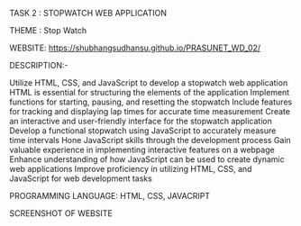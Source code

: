 
TASK 2 : STOPWATCH WEB APPLICATION

THEME : Stop Watch

WEBSITE: https://shubhangsudhansu.github.io/PRASUNET_WD_02/

DESCRIPTION:-

Utilize HTML, CSS, and JavaScript to develop a stopwatch web application
HTML is essential for structuring the elements of the application
Implement functions for starting, pausing, and resetting the stopwatch
Include features for tracking and displaying lap times for accurate time measurement
Create an interactive and user-friendly interface for the stopwatch application
Develop a functional stopwatch using JavaScript to accurately measure time intervals
Hone JavaScript skills through the development process
Gain valuable experience in implementing interactive features on a webpage
Enhance understanding of how JavaScript can be used to create dynamic web applications
Improve proficiency in utilizing HTML, CSS, and JavaScript for web development tasks

PROGRAMMING LANGUAGE: HTML, CSS, JAVACRIPT

SCREENSHOT OF WEBSITE
